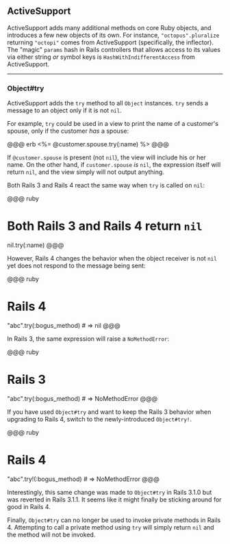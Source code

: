 ## <a id="activesupport"></a>ActiveSupport

ActiveSupport adds many additional methods on core Ruby objects, and introduces
a few new objects of its own. For instance, `"octopus".pluralize` returning
`"octopi"` comes from ActiveSupport (specifically, the inflector). The "magic"
`params` hash in Rails controllers that allows access to its values via either
string *or* symbol keys is `HashWithIndifferentAccess` from ActiveSupport.

---

### Object#try

ActiveSupport adds the `try` method to all `Object` instances. `try` sends
a message to an object only if it is not `nil`.

For example, `try` could be used in a view to print the name of a customer's
spouse, only if the customer *has* a spouse:

@@@ erb
<%= @customer.spouse.try(:name) %>
@@@

If `@customer.spouse` is present (not `nil`), the view will include his or her
name. On the other hand, if `customer.spouse` *is* `nil`, the expression itself
will return `nil`, and the view simply will not output anything.

Both Rails 3 and Rails 4 react the same way when `try` is called on `nil`:

@@@ ruby
# Both Rails 3 and Rails 4 return `nil`
nil.try(:name)
@@@

However, Rails 4 changes the behavior when the object receiver is not `nil`
yet does not respond to the message being sent:

@@@ ruby
# Rails 4
"abc".try(:bogus_method) # => nil
@@@

In Rails 3, the same expression will raise a `NoMethodError`:

@@@ ruby
# Rails 3
"abc".try(:bogus_method) # => NoMethodError
@@@

If you have used `Object#try` and want to keep the Rails 3 behavior when
upgrading to Rails 4, switch to the newly-introduced `Object#try!`.

@@@ ruby
# Rails 4
"abc".try!(:bogus_method) # => NoMethodError
@@@

Interestingly, this same change was made to `Object#try` in Rails 3.1.0 but
was reverted in Rails 3.1.1. It seems like it might finally be sticking around
for good in Rails 4.

Finally, `Object#try` can no longer be used to invoke private methods in Rails
4. Attempting to call a private method using `try` will simply return `nil`
and the method will not be invoked.
